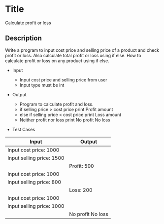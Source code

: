 # Title

Calculate profit or loss

## Description

Write a program to input cost price and selling price of a product and check profit or loss. Also calculate total profit or loss using if else. How to calculate profit or loss on any product using if else. 

- Input

  - Input cost price and selling price from user 
  - Input type must be int

- Output 
  - Program to calculate profit and loss.
  - if selling price > cost price print Profit amount 
  - else if selling price < cost price print Loss amount
  -  Neither profit nor loss print No profit No loss

- Test Cases

| Input               | Output    |
| ------------------- | --------- |
|Input cost price: 1000
|Input selling price: 1500 |
||Profit: 500 |
|Input cost price: 1000
|Input selling price: 800 |
||Loss: 200 |
|Input cost price: 1000
|Input selling price: 1000 |
||No profit No loss |
